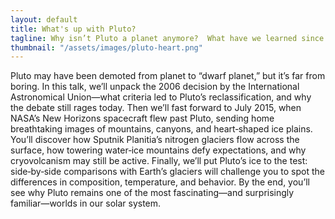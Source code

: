 ```yaml
---
layout: default
title: What's up with Pluto?
tagline: Why isn’t Pluto a planet anymore?  What have we learned since the big change? Get the latest on the New Horizons mission, explore Pluto’s icy surface, and see how its glaciers stack up against Earth’s. Space, science, and a little bit of mystery.
thumbnail: "/assets/images/pluto-heart.png"
---
```


Pluto may have been demoted from planet to “dwarf planet,” but it’s
far from boring. In this talk, we’ll unpack the 2006 decision by the
International Astronomical Union—what criteria led to Pluto’s
reclassification, and why the debate still rages today. Then we’ll
fast forward to July 2015, when NASA’s New Horizons spacecraft flew
past Pluto, sending home breathtaking images of mountains, canyons,
and heart‑shaped ice plains. You’ll discover how Sputnik Planitia’s
nitrogen glaciers flow across the surface, how towering water‑ice
mountains defy expectations, and why cryovolcanism may still be
active. Finally, we’ll put Pluto’s ice to the test: side‑by‑side
comparisons with Earth’s glaciers will challenge you to spot the
differences in composition, temperature, and behavior. By the end,
you’ll see why Pluto remains one of the most fascinating—and
surprisingly familiar—worlds in our solar system.


